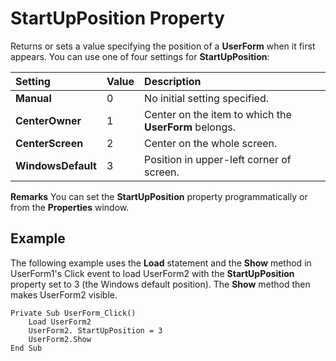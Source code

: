 
# StartUpPosition Property



Returns or sets a value specifying the position of a  **UserForm** when it first appears.
You can use one of four settings for  **StartUpPosition**:


|**Setting**|**Value**|**Description**|
|:-----|:-----|:-----|
| **Manual**|0|No initial setting specified.|
| **CenterOwner**|1|Center on the item to which the  **UserForm** belongs.|
| **CenterScreen**|2|Center on the whole screen.|
| **WindowsDefault**|3|Position in upper-left corner of screen.|
 **Remarks**
You can set the  **StartUpPosition** property programmatically or from the **Properties** window.

## Example

The following example uses the  **Load** statement and the **Show** method in UserForm1's Click event to load UserForm2 with the **StartUpPosition** property set to 3 (the Windows default position). The **Show** method then makes UserForm2 visible.


```
Private Sub UserForm_Click()
    Load UserForm2
    UserForm2. StartUpPosition = 3
    UserForm2.Show
End Sub
```

